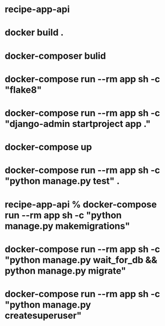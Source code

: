 # recipe-app-api

# docker build .

# docker-composer bulid

# docker-compose run --rm app sh -c "flake8"

<!-- create project in side the composer  -->

# docker-compose run --rm app sh -c "django-admin startproject app ."

<!-- running cmd -->

# docker-compose up

<!-- other testing cmd -->

# docker-compose run --rm app sh -c "python manage.py test" .

<!-- after model createtion makemigration -->

# recipe-app-api % docker-compose run --rm app sh -c "python manage.py makemigrations"

<!-- model migrate to db -->

# docker-compose run --rm app sh -c "python manage.py wait_for_db && python manage.py migrate"

<!-- create super user cmd -->

# docker-compose run --rm app sh -c "python manage.py createsuperuser"
